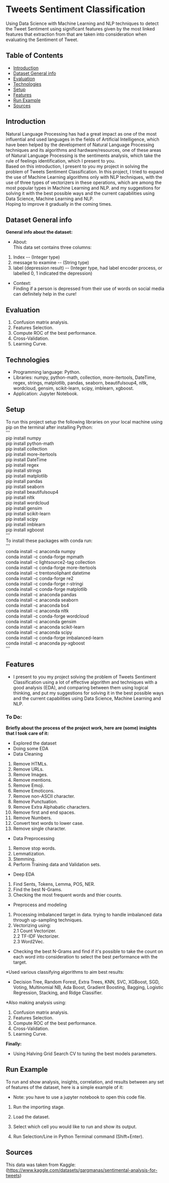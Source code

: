 # Tweets Sentiment Classification
Using Data Science with Machine Learning and NLP techniques to detect the Tweet Sentiment using significant features given by the most linked features that extraction from that are taken into consideration when evaluating the Sentiment of Tweet.

## Table of Contents
* [Introduction](#introduction)
* [Dataset General info](#dataset-general-info)
* [Evaluation](#evaluation)
* [Technologies](#technologies)
* [Setup](#setup)
* [Features](#features)
* [Run Example](#run-example)
* [Sources](#sources)

## Introduction
Natural Language Processing has had a great impact as one of the most influential and used languages in the fields of Artificial Intelligence, which have been helped by the development of Natural Language Processing techniques and its algorithms and hardware/resources, one of these areas of Natural Language Processing is the sentiments analysis, which take the rule of feelings identification, which I present to you.\
Based on this introduction, I present to you my project in solving the problem of Tweets Sentiment Classification. In this project, I tried to expand the use of Machine Learning algorithms only with NLP techniques, with the use of three types of vectorizers in these operations, which are among the most popular types in Machine Learning and NLP. and my suggestions for solving it with the best possible ways and the current capabilities using Data Science, Machine Learning and NLP.\
Hoping to improve it gradually in the coming times.

## Dataset General info
**General info about the dataset:**
* About:\
This data set contains three columns:
1. Index -- (Integer type)
2. message to examine -- (String type)
3. label (depression result) -- (Integer type, had label encoder process, or labelled 0, 1 indicated the depression)
* Context:\
Finding if a person is depressed from their use of words on social media can definitely help in the cure!

## Evaluation

1. Confusion matrix analysis.
2. Features Selection.
3. Compute ROC of the best performance.
4. Cross-Validation.
5. Learning Curve.

## Technologies
* Programming language: Python.
* Libraries: numpy, python-math, collection, more-itertools, DateTime, regex, strings, matplotlib, pandas, seaborn, beautifulsoup4, nltk, wordcloud, gensim, scikit-learn, scipy, imblearn, xgboost. 
* Application: Jupyter Notebook.

## Setup
To run this project setup the following libraries on your local machine using pip on the terminal after installing Python:\
'''\
pip install numpy\
pip install python-math\
pip install collection\
pip install more-itertools\
pip install DateTime\
pip install regex\
pip install strings\
pip install matplotlib\
pip install pandas\
pip install seaborn\
pip install beautifulsoup4\
pip install nltk\
pip install wordcloud\
pip install gensim\
pip install scikit-learn\
pip install scipy\
pip install imblearn\
pip install xgboost\
'''\
To install these packages with conda run:\
'''\
conda install -c anaconda numpy\
conda install -c conda-forge mpmath\
conda install -c lightsource2-tag collection\
conda install -c conda-forge more-itertools\
conda install -c trentonoliphant datetime\
conda install -c conda-forge re2\
conda install -c conda-forge r-stringi\
conda install -c conda-forge matplotlib\
conda install -c anaconda pandas\
conda install -c anaconda seaborn\
conda install -c anaconda bs4\
conda install -c anaconda nltk\
conda install -c conda-forge wordcloud\
conda install -c anaconda gensim\
conda install -c anaconda scikit-learn\
conda install -c anaconda scipy\
conda install -c conda-forge imbalanced-learn\
conda install -c anaconda py-xgboost\
'''

## Features
* I present to you my project solving the problem of Tweets Sentiment Classification using a lot of effective algorithm and techniques with a good analysis (EDA), and comparing between them using logical thinking, and put my suggestions for solving it in the best possible ways and the current capabilities using Data Science, Machine Learning and NLP.

### To Do:
**Briefly about the process of the project work, here are (some) insights that I took care of it:**

* Explored the dataset
* Doing some EDA
* Data Cleaning
1. Remove HTMLs.
2. Remove URLs.
3. Remove Images.
4. Remove mentions.
5. Remove Emoji.
5. Remove Emoticons.
6. Remove non-ASCII character.
7. Remove Punctuation.
8. Remove Extra Alphabatic characters.
9. Remove first and end spaces.
10. Remove Numbers.
11. Convert text words to lower case.
12. Remove single character.

* Data Preprocessing
1. Remove stop words.
2. Lemmatization.
3. Stemming.
4. Perform Training data and Validation sets.

* Deep EDA
1. Find Sents, Tokens, Lemma, POS, NER.
2. Find the best N-Grams.
3. Checking the most frequent words and thier counts.

* Preprocess and modeling
1. Processing imbalanced target in data.
trying to handle imbalanced data through up-sampling techniques.
2. Vectorizing using:\
2.1 Count Vectorizer.\
2.2 TF-IDF Vectorizer.\
2.3 Word2Vec.

* Checking the best N-Grams and find if it's possible to take the count on each word into consideration to select the best performance with the target.
  
 *Used various classifying algorithms to aim best results:

* Decision Tree, Random Forest, Extra Trees, KNN, SVC, XGBoost, SGD, Voting, Multinomial NB, Ada Boost, Gradient Boosting, Bagging, Logistic Regression, Stacking, and Ridge Classifier.

*Also making analysis using:
1. Confusion matrix analysis.
2. Features Selection.
3. Compute ROC of the best performance.
4. Cross-Validation.
5. Learning Curve.

**Finally:**

* Using Halving Grid Search CV to tuning the best models parameters.
## Run Example

To run and show analysis, insights, correlation, and results between any set of features of the dataset, here is a simple example of it:

* Note: you have to use a jupyter notebook to open this code file.

1. Run the importing stage.

2. Load the dataset.

3. Select which cell you would like to run and show its output.

4. Run Selection/Line in Python Terminal command (Shift+Enter).

## Sources
This data was taken from Kaggle:\
(https://www.kaggle.com/datasets/gargmanas/sentimental-analysis-for-tweets)
